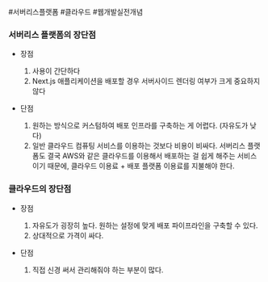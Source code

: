 
#서버리스플랫폼 #클라우드 #웹개발실전개념

### 서버리스 플랫폼의 장단점

- 장점 
	1. 사용이 간단하다
	2. Next.js 애플리케이션을 배포할 경우 서버사이드 렌더링 여부가 크게 중요하지 않다

- 단점
	1. 원하는 방식으로 커스텀하여 배포 인프라를 구축하는 게 어렵다. (자유도가 낮다)
	2. 일반 클라우드 컴퓨팅 서비스를 이용하는 것보다 비용이 비싸다.
		서버리스 플랫폼도 결국 AWS와 같은 클라우드를 이용해서 배포하는 걸 쉽게 해주는 서비스이기 때문에, 클라우드 이용료 + 배포 플랫폼 이용료를 지불해야 한다.

### 클라우드의 장단점

- 장점
	1. 자유도가 굉장히 높다.
		원하는 설정에 맞게 배포 파이프라인을 구축할 수 있다.
	2. 상대적으로 가격이 싸다.

- 단점
	1. 직접 신경 써서 관리해줘야 하는 부분이 많다.

